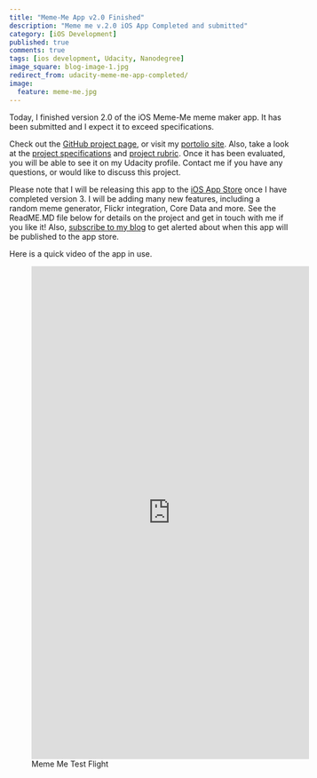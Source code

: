 ```yaml
---
title: "Meme-Me App v2.0 Finished"
description: "Meme me v.2.0 iOS App Completed and submitted"
category: [iOS Development]
published: true
comments: true
tags: [ios development, Udacity, Nanodegree]
image_square: blog-image-1.jpg
redirect_from: udacity-meme-me-app-completed/
image: 
  feature: meme-me.jpg
---
```


Today, I finished version 2.0 of the iOS Meme-Me meme maker app.  It has been submitted and I expect it to exceed specifications.

Check out the [GitHub project page](http://techrapport.github.io/Meme-Me), or visit my [portolio site](http://techrapport.com/projects/meme-me).  Also, take a look at the [project specifications](https://docs.google.com/document/d/1G2onkzN_weWmiYErhQJw1lB9-zxM-2TQ0N5bNMAaI7I/pub?embedded=true) and [project rubric](https://docs.google.com/document/d/1ni0X5sjS0NreQqBHJpg8Z0foAYwegfGTPPdBKTPskPI/pub?embedded=true).  Once it has been evaluated, you will be able to see it on my Udacity profile.  Contact me if you have any questions, or would like to discuss this project.

Please note that I will be releasing this app to the [iOS App Store](http://www.apple.com/itunes/charts/free-apps/) once I have completed version 3.  I will be adding many new features, including a random meme generator, Flickr integration, Core Data and more.  See the ReadME.MD file below for details on the project and get in touch with me if you like it!  Also, [subscribe to my blog](http://techrapport.com/feed.xml) to get alerted about when this app will be published to the app store.

Here is a quick video of the app in use.
<figure class="one center">
	<a href="https://vimeo.com/user45412862"><iframe src="https://player.vimeo.com/video/144303012" width="500" height="888" frameborder="0" webkitallowfullscreen mozallowfullscreen allowfullscreen></iframe></a>
	<figcaption>Meme Me Test Flight</figcaption>
</figure>